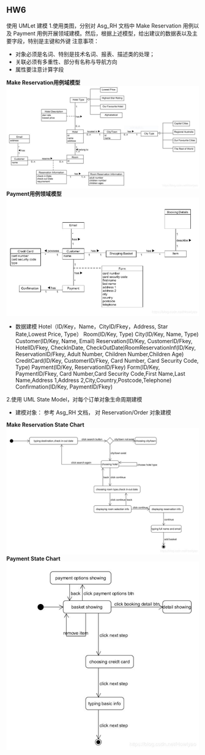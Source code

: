 ## HW6
使用 UMLet 建模
1.使用类图，分别对 Asg_RH 文档中 Make Reservation 用例以及 Payment 用例开展领域建模。然后，根据上述模型，给出建议的数据表以及主要字段，特别是主键和外键
注意事项：
* 对象必须是名词、特别是技术名词、报表、描述类的处理；
* 关联必须有多重性、部分有名称与导航方向
* 属性要注意计算字段

**Make Reservation用例域模型**
![](/photo/Make_Reservation.png)
**Payment用例领域模型**
![](/photo/Payment.png)

* 数据建模
Hotel（ID/Key，Name，CityID/Fkey，Address, Star Rate,Lowest Price, Type）
Room(ID/Key, Type)
City(ID/Key, Name, Type)
Customer(ID/Key, Name, Email)
Reservation(ID/Key, CustomerID/Fkey, HotelID/Fkey, CheckInDate, CheckOutDate)RoomReservationInf(ID/Key, ReservationID/Fkey, Adult Number, Children Number,Children Age)
CreditCard(ID/Key, CustomerID/Fkey, Card Number, Card Security Code, Type)
Payment(ID/Key, ReservationID/Fkey)
Form(ID/Key, PaymentID/Fkey, Card Number,Card Security Code,First Name,Last Name,Address 1,Address 2,City,Country,Postcode,Telephone)
Confirmation(ID/Key, PaymentID/Fkey)

2.使用 UML State Model，对每个订单对象生命周期建模
* 建模对象： 参考 Asg_RH 文档， 对 Reservation/Order 对象建模

**Make Reservation State Chart**
![](/photo/Make_Reservation_State_Chart.png)
**Payment State Chart**
![](/photo/Payment_State_Chart.png)
